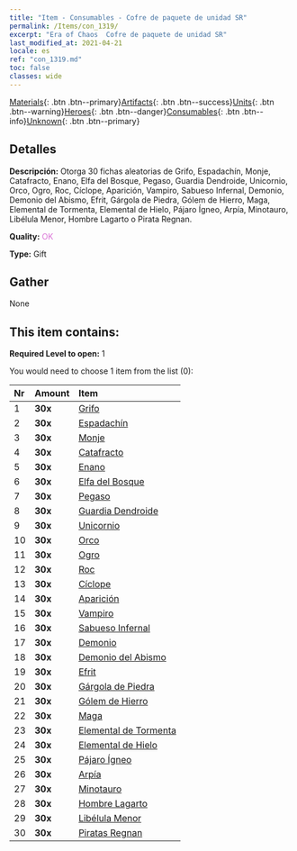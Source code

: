 ```yaml
---
title: "Item - Consumables - Cofre de paquete de unidad SR"
permalink: /Items/con_1319/
excerpt: "Era of Chaos  Cofre de paquete de unidad SR"
last_modified_at: 2021-04-21
locale: es
ref: "con_1319.md"
toc: false
classes: wide
---
```

 [Materials](/es/Items/){: .btn .btn--primary}[Artifacts](/es/Items/Artifacts/){: .btn .btn--success}[Units](/es/Items/Units/){: .btn .btn--warning}[Heroes](/es/Items/Heroes/){: .btn .btn--danger}[Consumables](/es/Items/Consumables/){: .btn .btn--info}[Unknown](/es/Items/Unknown/){: .btn .btn--primary}

## Detalles
 **Descripción:** Otorga 30 fichas aleatorias de Grifo, Espadachín, Monje, Catafracto, Enano, Elfa del Bosque, Pegaso, Guardia Dendroide, Unicornio, Orco, Ogro, Roc, Cíclope, Aparición, Vampiro, Sabueso Infernal, Demonio, Demonio del Abismo, Efrit, Gárgola de Piedra, Gólem de Hierro, Maga, Elemental de Tormenta, Elemental de Hielo, Pájaro Ígneo, Arpía, Minotauro, Libélula Menor, Hombre Lagarto o Pirata Regnan.

 **Quality:** <span style="color: #DA70D6">OK</span>

 **Type:** Gift

## Gather

  None

## This item contains:

 **Required Level to open:** 1

 You would need to choose 1 item from the list (0):

  | Nr | Amount |     Item    |
  |:---|:-------|:------------|
  | 1 |  **30x** | [Grifo](/es/Items/unt_192/) |  | 
  | 2 |  **30x** | [Espadachín](/es/Items/unt_193/) |  | 
  | 3 |  **30x** | [Monje](/es/Items/unt_194/) |  | 
  | 4 |  **30x** | [Catafracto](/es/Items/unt_195/) |  | 
  | 5 |  **30x** | [Enano](/es/Items/unt_200/) |  | 
  | 6 |  **30x** | [Elfa del Bosque](/es/Items/unt_201/) |  | 
  | 7 |  **30x** | [Pegaso](/es/Items/unt_202/) |  | 
  | 8 |  **30x** | [Guardia Dendroide](/es/Items/unt_203/) |  | 
  | 9 |  **30x** | [Unicornio](/es/Items/unt_204/) |  | 
  | 10 |  **30x** | [Orco](/es/Items/unt_219/) |  | 
  | 11 |  **30x** | [Ogro](/es/Items/unt_220/) |  | 
  | 12 |  **30x** | [Roc](/es/Items/unt_221/) |  | 
  | 13 |  **30x** | [Cíclope](/es/Items/unt_222/) |  | 
  | 14 |  **30x** | [Aparición](/es/Items/unt_210/) |  | 
  | 15 |  **30x** | [Vampiro](/es/Items/unt_211/) |  | 
  | 16 |  **30x** | [Sabueso Infernal](/es/Items/unt_228/) |  | 
  | 17 |  **30x** | [Demonio](/es/Items/unt_229/) |  | 
  | 18 |  **30x** | [Demonio del Abismo](/es/Items/unt_230/) |  | 
  | 19 |  **30x** | [Efrit](/es/Items/unt_231/) |  | 
  | 20 |  **30x** | [Gárgola de Piedra](/es/Items/unt_236/) |  | 
  | 21 |  **30x** | [Gólem de Hierro](/es/Items/unt_237/) |  | 
  | 22 |  **30x** | [Maga](/es/Items/unt_238/) |  | 
  | 23 |  **30x** | [Elemental de Tormenta](/es/Items/unt_263/) |  | 
  | 24 |  **30x** | [Elemental de Hielo](/es/Items/unt_264/) |  | 
  | 25 |  **30x** | [Pájaro Ígneo](/es/Items/unt_268/) |  | 
  | 26 |  **30x** | [Arpía](/es/Items/unt_245/) |  | 
  | 27 |  **30x** | [Minotauro](/es/Items/unt_248/) |  | 
  | 28 |  **30x** | [Hombre Lagarto](/es/Items/unt_254/) |  | 
  | 29 |  **30x** | [Libélula Menor](/es/Items/unt_255/) |  | 
  | 30 |  **30x** | [Piratas Regnan](/es/Items/unt_273/) |  | 
